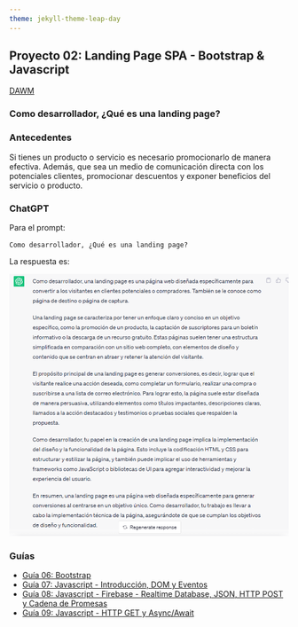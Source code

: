 ```yaml
---
theme: jekyll-theme-leap-day
---
```


## Proyecto 02:  Landing Page SPA - Bootstrap & Javascript

[DAWM](/DAWM/)

### Como desarrollador, ¿Qué es una landing page?

### Antecedentes

Si tienes un producto o servicio es necesario promocionarlo de manera efectiva. Además, que sea un medio de comunicación directa con los potenciales clientes, promocionar descuentos y exponer beneficios del servicio o producto. 

### ChatGPT

Para el prompt: 

```
Como desarrollador, ¿Qué es una landing page?
```

La respuesta es:

![proyecto3](archivos/proyecto02-pregunta1.png)

### Guías

* [Guía 06: Bootstrap](/DAWM/guias/2024/guia06)
* [Guía 07: Javascript - Introducción, DOM y Eventos](/DAWM/guias/2024/guia07)
* [Guía 08: Javascript - Firebase - Realtime Database, JSON, HTTP POST y Cadena de Promesas](/DAWM/guias/2024/guia08)
* [Guía 09: Javascript - HTTP GET y Async/Await](/DAWM/guias/2024/guia09)